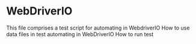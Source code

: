 # WebDriverIO
This file comprises a test script for automating in WebdriverIO
How to use data files in test automating in WebDriverIO
How to run test 

